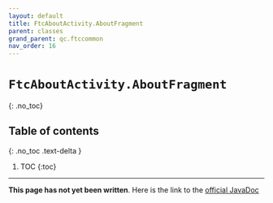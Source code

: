 ```yaml
---
layout: default
title: FtcAboutActivity.AboutFragment
parent: classes
grand_parent: qc.ftccommon
nav_order: 16
---
```

# `FtcAboutActivity.AboutFragment`
{: .no_toc}

## Table of contents
{: .no_toc .text-delta }

1. TOC
{:toc}
---
**This page has not yet been written**. Here is the link to the [official JavaDoc](https://ftctechnh.github.io/ftc_app/doc/javadoc/com/qualcomm/ftccommon/FtcAboutActivity.AboutFragment.html)
        